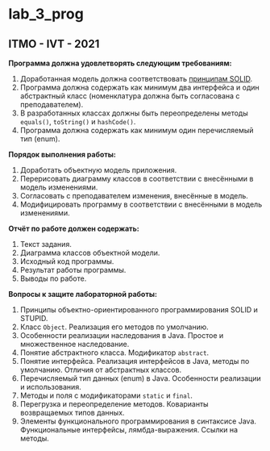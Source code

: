 # lab_3_prog
## ITMO - IVT - 2021
**Программа должна удовлетворять следующим требованиям:**

1.  Доработанная модель должна соответствовать  [принципам SOLID](https://en.wikipedia.org/wiki/SOLID_(object-oriented_design)).
2.  Программа должна содержать как минимум два интерфейса и один абстрактный класс (номенклатура должна быть согласована с преподавателем).
3.  В разработанных классах должны быть переопределены методы  `equals()`,  `toString()`  и  `hashCode()`.
4.  Программа должна содержать как минимум один перечисляемый тип (enum).

**Порядок выполнения работы:**

1.  Доработать объектную модель приложения.
2.  Перерисовать диаграмму классов в соответствии с внесёнными в модель изменениями.
3.  Согласовать с преподавателем изменения, внесённые в модель.
4.  Модифицировать программу в соответствии с внесёнными в модель изменениями.

**Отчёт по работе должен содержать:**

1.  Текст задания.
2.  Диаграмма классов объектной модели.
3.  Исходный код программы.
4.  Результат работы программы.
5.  Выводы по работе.

**Вопросы к защите лабораторной работы:**

1.  Принципы объектно-ориентированного программирования SOLID и STUPID.
2.  Класс  `Object`. Реализация его методов по умолчанию.
3.  Особенности реализации наследования в Java. Простое и множественное наследование.
4.  Понятие абстрактного класса. Модификатор  `abstract`.
5.  Понятие интерфейса. Реализация интерфейсов в Java, методы по умолчанию. Отличия от абстрактных классов.
6.  Перечисляемый тип данных (enum) в Java. Особенности реализации и использования.
7.  Методы и поля с модификаторами  `static`  и  `final`.
8.  Перегрузка и переопределение методов. Коварианты возвращаемых типов данных.
9.  Элементы функционального программирования в синтаксисе Java. Функциональные интерфейсы, лямбда-выражения. Ссылки на методы.
